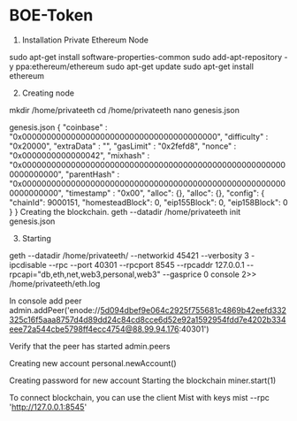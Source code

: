 # BOE-Token


1.	Installation Private Ethereum Node

sudo apt-get install software-properties-common
sudo add-apt-repository -y ppa:ethereum/ethereum
sudo apt-get update
sudo apt-get install ethereum

2. Creating node

mkdir /home/privateeth
cd /home/privateeth
nano genesis.json

genesis.json
{
    "coinbase" : "0x0000000000000000000000000000000000000000",
    "difficulty" : "0x20000",
    "extraData" : "",
    "gasLimit" : "0x2fefd8",
    "nonce" : "0x0000000000000042",
    "mixhash" : "0x0000000000000000000000000000000000000000000000000000000000000000",
    "parentHash" : "0x0000000000000000000000000000000000000000000000000000000000000000",
    "timestamp" : "0x00",
    "alloc": {},
    "alloc": {},
    "config": {
        "chainId": 9000151,
        "homesteadBlock": 0,
        "eip155Block": 0,
        "eip158Block": 0
    }
}
Creating the blockchain.
geth --datadir /home/privateeth init genesis.json

3. Starting 

geth --datadir /home/privateeth/ --networkid 45421 --verbosity 3 -ipcdisable --rpc --port 40301 --rpcport 8545 --rpcaddr 127.0.0.1 --rpcapi="db,eth,net,web3,personal,web3" --gasprice 0  console 2>> /home/privateeth/eth.log 



In console add peer
admin.addPeer('enode://5d094dbef9e064c2925f755681c4869b42eefd332325c16f5aaa8757d4d89dd24c84cd8cce6d52e92a1592954fdd7e4202b334eee72a544cbe5798ff4ecc4754@88.99.94.176:40301')

Verify that the peer has started
admin.peers

Creating new account
personal.newAccount()

Creating password for new account
Starting the blockchain 
miner.start(1)

To connect blockchain, you can use the client Mist with keys 
mist --rpc 'http://127.0.0.1:8545'
